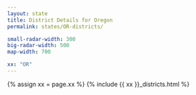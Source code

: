```yaml
---
layout: state
title: District Details for Oregon
permalink: states/OR-districts/

small-radar-width: 300
big-radar-width: 500
map-width: 700

xx: "OR"
---
```


{% assign xx = page.xx %}
{% include {{ xx }}_districts.html %}
